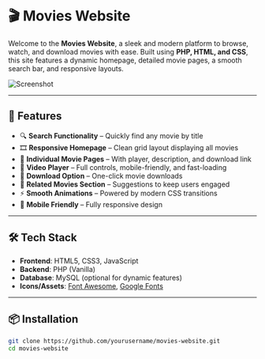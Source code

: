 # 🎬 Movies Website

Welcome to the **Movies Website**, a sleek and modern platform to browse, watch, and download movies with ease. Built using **PHP, HTML, and CSS**, this site features a dynamic homepage, detailed movie pages, a smooth search bar, and responsive layouts.

![Screenshot](https://yourdomain.com/screenshot.png) <!-- Replace with your actual screenshot URL -->

---

## 🚀 Features

- 🔍 **Search Functionality** – Quickly find any movie by title
- 🎞️ **Responsive Homepage** – Clean grid layout displaying all movies
- 📄 **Individual Movie Pages** – With player, description, and download link
- 🎥 **Video Player** – Full controls, mobile-friendly, and fast-loading
- 💾 **Download Option** – One-click movie downloads
- 🧠 **Related Movies Section** – Suggestions to keep users engaged
- ⚡ **Smooth Animations** – Powered by modern CSS transitions
- 📱 **Mobile Friendly** – Fully responsive design

---

## 🛠️ Tech Stack

- **Frontend**: HTML5, CSS3, JavaScript
- **Backend**: PHP (Vanilla)
- **Database**: MySQL (optional for dynamic features)
- **Icons/Assets**: [Font Awesome](https://fontawesome.com/), [Google Fonts](https://fonts.google.com/)

---

## 📦 Installation

```bash
git clone https://github.com/yourusername/movies-website.git
cd movies-website
